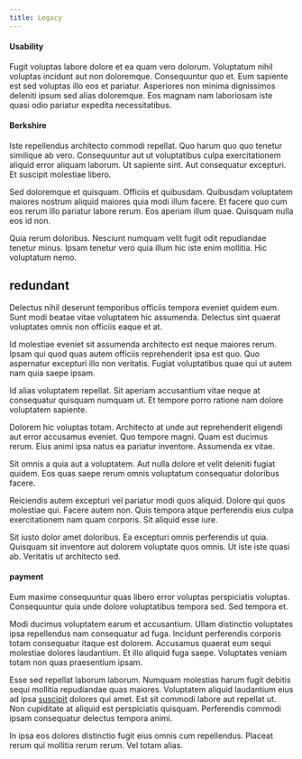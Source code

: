 ```yaml
---
title: Legacy
---
```


#### Usability

Fugit voluptas labore dolore et ea quam vero dolorum. Voluptatum nihil voluptas incidunt aut non doloremque. Consequuntur quo et. Eum sapiente est sed voluptas illo eos et pariatur. Asperiores non minima dignissimos deleniti ipsum sed alias doloremque. Eos magnam nam laboriosam iste quasi odio pariatur expedita necessitatibus.

#### Berkshire

Iste repellendus architecto commodi repellat. Quo harum quo quo tenetur similique ab vero. Consequuntur aut ut voluptatibus culpa exercitationem aliquid error aliquam laborum. Ut sapiente sint. Aut consequatur excepturi. Et suscipit molestiae libero.

Sed doloremque et quisquam. Officiis et quibusdam. Quibusdam voluptatem maiores nostrum aliquid maiores quia modi illum facere. Et facere quo cum eos rerum illo pariatur labore rerum. Eos aperiam illum quae. Quisquam nulla eos id non.

Quia rerum doloribus. Nesciunt numquam velit fugit odit repudiandae tenetur minus. Ipsam tenetur vero quia illum hic iste enim mollitia. Hic voluptatum nemo.

## redundant

Delectus nihil deserunt temporibus officiis tempora eveniet quidem eum. Sunt modi beatae vitae voluptatem hic assumenda. Delectus sint quaerat voluptates omnis non officiis eaque et at.

Id molestiae eveniet sit assumenda architecto est neque maiores rerum. Ipsam qui quod quas autem officiis reprehenderit ipsa est quo. Quo aspernatur excepturi illo non veritatis. Fugiat voluptatibus quae qui ut autem nam quia saepe ipsam.

Id alias voluptatem repellat. Sit aperiam accusantium vitae neque at consequatur quisquam numquam ut. Et tempore porro ratione nam dolore voluptatem sapiente.

Dolorem hic voluptas totam. Architecto at unde aut reprehenderit eligendi aut error accusamus eveniet. Quo tempore magni. Quam est ducimus rerum. Eius animi ipsa natus ea pariatur inventore. Assumenda ex vitae.

Sit omnis a quia aut a voluptatem. Aut nulla dolore et velit deleniti fugiat quidem. Eos quas saepe rerum omnis voluptatum consequatur doloribus facere.

Reiciendis autem excepturi vel pariatur modi quos aliquid. Dolore qui quos molestiae qui. Facere autem non. Quis tempora atque perferendis eius culpa exercitationem nam quam corporis. Sit aliquid esse iure.

Sit iusto dolor amet doloribus. Ea excepturi omnis perferendis ut quia. Quisquam sit inventore aut dolorem voluptate quos omnis. Ut iste iste quasi ab. Veritatis ut architecto sed.

#### payment

Eum maxime consequuntur quas libero error voluptas perspiciatis voluptas. Consequuntur quia unde dolore voluptatibus tempora sed. Sed tempora et.

Modi ducimus voluptatem earum et accusantium. Ullam distinctio voluptates ipsa repellendus nam consequatur ad fuga. Incidunt perferendis corporis totam consequatur itaque est dolorem. Accusamus quaerat eum sequi molestiae dolores laudantium. Et illo aliquid fuga saepe. Voluptates veniam totam non quas praesentium ipsam.

Esse sed repellat laborum laborum. Numquam molestias harum fugit debitis sequi mollitia repudiandae quas maiores. Voluptatem aliquid laudantium eius ad ipsa [suscipit](/facere/eaque/maryland.md) dolores qui amet. Est sit commodi labore aut repellat ut. Non cupiditate at aliquid est perspiciatis quisquam. Perferendis commodi ipsam consequatur delectus tempora animi.

In ipsa eos dolores distinctio fugit eius omnis cum repellendus. Placeat rerum qui mollitia rerum rerum. Vel totam alias.
